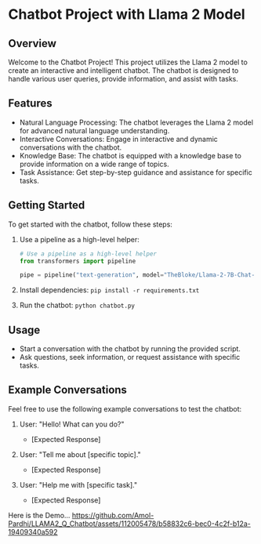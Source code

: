 # Chatbot Project with Llama 2 Model

## Overview

Welcome to the Chatbot Project! This project utilizes the Llama 2 model to create an interactive and intelligent chatbot. The chatbot is designed to handle various user queries, provide information, and assist with tasks.

## Features

- Natural Language Processing: The chatbot leverages the Llama 2 model for advanced natural language understanding.
- Interactive Conversations: Engage in interactive and dynamic conversations with the chatbot.
- Knowledge Base: The chatbot is equipped with a knowledge base to provide information on a wide range of topics.
- Task Assistance: Get step-by-step guidance and assistance for specific tasks.

## Getting Started

To get started with the chatbot, follow these steps:

1. Use a pipeline as a high-level helper:

    ```python
    # Use a pipeline as a high-level helper
    from transformers import pipeline

    pipe = pipeline("text-generation", model="TheBloke/Llama-2-7B-Chat-GGML")
    ```

2. Install dependencies: `pip install -r requirements.txt`
3. Run the chatbot: `python chatbot.py`

## Usage

- Start a conversation with the chatbot by running the provided script.
- Ask questions, seek information, or request assistance with specific tasks.

## Example Conversations

Feel free to use the following example conversations to test the chatbot:

1. User: "Hello! What can you do?"
   - [Expected Response]

2. User: "Tell me about [specific topic]."
   - [Expected Response]

3. User: "Help me with [specific task]."
   - [Expected Response]

Here is the Demo...
https://github.com/Amol-Pardhi/LLAMA2_Q_Chatbot/assets/112005478/b58832c6-bec0-4c2f-b12a-19409340a592

